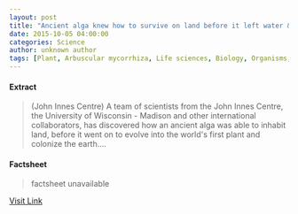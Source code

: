 ```yaml
---
layout: post
title: "Ancient alga knew how to survive on land before it left water & evolved into first plant"
date: 2015-10-05 04:00:00
categories: Science
author: unknown author
tags: [Plant, Arbuscular mycorrhiza, Life sciences, Biology, Organisms, Nature, Biological evolution, Botany, Plants]
---
```



#### Extract
>(John Innes Centre) A team of scientists from the John Innes Centre, the University of Wisconsin - Madison and other international collaborators, has discovered how an ancient alga was able to inhabit land, before it went on to evolve into the world's first plant and colonize the earth....

#### Factsheet
>factsheet unavailable

[Visit Link](http://www.eurekalert.org/pub_releases/2015-10/jic-aak100215.php)


